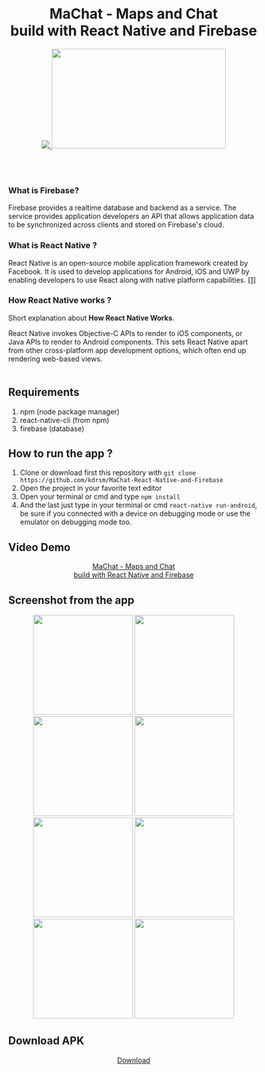 <h1 align='center'>MaChat - Maps and Chat <br>build with React Native and Firebase</h1>

<p align='center'>
  <a href='https://facebook.github.io/react-native/'>
  <img src='https://kreitech.io/blog/wp-content/uploads/2018/10/1_-NOQtyJAGQ1RNC3iVt_thA.png' />
  <img src='https://blog.internetclub.or.id/wp-content/uploads/2018/01/1.png' width="350" height="200"/>
  </a>
</p>

<br>
<br>


### What is Firebase?
Firebase provides a realtime database and backend as a service. The service provides application developers an API that allows application data to be synchronized across clients and stored on Firebase's cloud.

### What is React Native ?
React Native is an open-source mobile application framework created by Facebook. It is used to develop applications for Android, iOS and UWP by enabling developers to use React along with native platform capabilities. [[1]](https://en.wikipedia.org/wiki/React_Native)

### How React Native works ?
Short explanation about **How React Native Works**.

React Native invokes Objective-C APIs to render to iOS components, or Java APIs to render to Android components. This sets React Native apart from other cross-platform app development options, which often end up rendering web-based views.
<br>
<br>
## Requirements
1. npm (node package manager)
2. react-native-cli (from npm)
3. firebase (database)

## How to run the app ?
1. Clone or download first this repository with `git clone https://github.com/kdrsm/MaChat-React-Native-and-Firebase`
2. Open the project in your favorite text editor
3. Open your terminal or cmd and type `npm install`
4. And the last just type in your terminal or cmd `react-native run-android`, be sure if you connected with a device on debugging mode or use the emulator on debugging mode too.

## Video Demo
<p align='center'>
  <a href="#">MaChat - Maps and Chat <br>build with React Native and Firebase</a>
</p>

## Screenshot from the app
<p align='center'>
  <span>
  <img src='https://github.com/kdrsm/MaChat-React-Native-and-Firebase/blob/master/ss/Screenshot_20190721-201758.jpg' width=200 />
  <img src='https://github.com/kdrsm/MaChat-React-Native-and-Firebase/blob/master/ss/Screenshot_20190721-201811.jpg' width=200 />
  <img src='https://github.com/kdrsm/MaChat-React-Native-and-Firebase/blob/master/ss/Screenshot_20190721-202241.jpg' width=200 />
  <img src='https://github.com/kdrsm/MaChat-React-Native-and-Firebase/blob/master/ss/Screenshot_20190721-202411.jpg' width=200 />
  <img src='https://github.com/kdrsm/MaChat-React-Native-and-Firebase/blob/master/ss/Screenshot_20190721-202418.jpg' width=200 />
  <img src='https://github.com/kdrsm/MaChat-React-Native-and-Firebase/blob/master/ss/Screenshot_20190721-202918.jpg' width=200 />
  <img src='https://github.com/kdrsm/MaChat-React-Native-and-Firebase/blob/master/ss/Screenshot_20190721-202930.jpg' width=200 />
  <img src='https://github.com/kdrsm/MaChat-React-Native-and-Firebase/blob/master/ss/Screenshot_20190721-205950.jpg' width=200 />
  </span>
</p>

## Download APK
<p align='center'>
  <a href="https://drive.google.com/file/d/1-6Scql2Y7YmnSWl2ANQQPF8Tfe80O1Nw/">Download</a>
</p>

